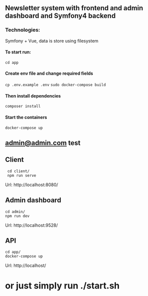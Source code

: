 
## Newsletter system with frontend and admin dashboard and Symfony4 backend 
### Technologies:
Symfony + Vue, data is store using filesystem

#### To start run:
```cd app```
#### Create env file and change required fields 
```cp .env.example .env```
```sudo docker-compose build```
#### Then install dependencies
```composer install```
#### Start the containers
```docker-compose up```

## admin@admin.com test

## Client
```
 cd client/
 npm run serve
 ```
Url: http://localhost:8080/
## Admin dashboard
``` 
cd admin/
npm run dev
```
Url: http://localhost:9528/
## API
``` 
cd app/
docker-compose up
 ```
Url: http://localhost/

# or just simply run ./start.sh
